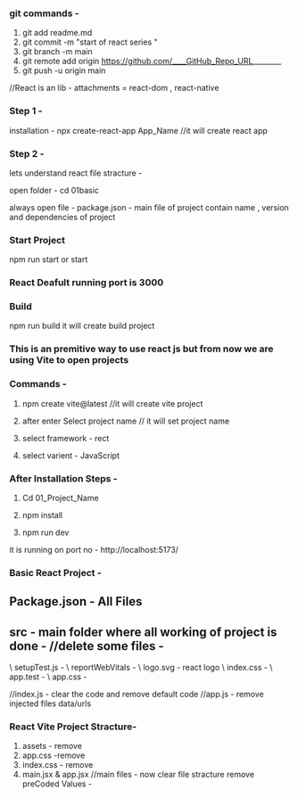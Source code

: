 ### git commands - 

1. git add readme.md
2. git commit -m "start of react series " 
3. git branch -m main
4. git remote add origin https://github.com/____GitHub_Repo_URL________
5. git push -u origin main



//React is an lib - attachments = react-dom , react-native 


### Step 1  - 

installation - 
npx create-react-app App_Name   //it will create react app    

### Step 2 - 
lets understand react file stracture - 

open folder - cd 01basic 

always open file - package.json - main file of project contain name , version and dependencies of project 

### Start Project
npm run start or start

### React Deafult running port is 3000 

### Build 
npm run build 
it will create build project 

### This is an premitive way to use react js but from now we are using Vite to open projects

### Commands - 

1. npm create vite@latest  //it will create vite project

2. after enter Select project name // it will set project name 

3. select framework - rect 

4. select varient - JavaScript 

### After Installation Steps - 

1. Cd 01_Project_Name 

2. npm install 

3. npm run dev

it is running on port no - http://localhost:5173/

### Basic React Project - 

## Package.json - All Files
## src - main folder where all working of project is done -  //delete some files - 
\\ setupTest.js - 
\\ reportWebVitals - 
\\ logo.svg - react logo 
\\ index.css -
\\ app.test -
\\ app.css - 


//index.js - clear the code and remove default code 
//app.js - remove injected files data/urls 


### React Vite Project Stracture-
1. assets - remove
2. app.css -remove 
3. index.css - remove
4. main.jsx & app.jsx //main files 
        - now clear file stracture remove preCoded Values
        -



